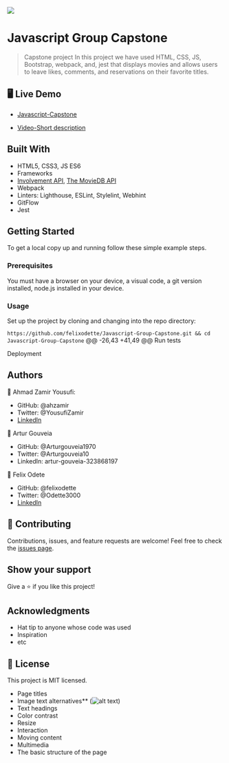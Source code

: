 ![](https://img.shields.io/badge/Microverse-blueviolet)

# Javascript Group Capstone

> Capstone project In this project we have used HTML, CSS, JS, Bootstrap, webpack, and, jest that displays movies and allows users to leave likes, comments, and reservations on their favorite titles.

## 🖥️ Live Demo

- [Javascript-Capstone](https://63472938939be20b59bda72c--stellular-cassata-c5fee6.netlify.app/)

- [Video-Short description](https://drive.google.com/file/d/1ObAJPZN0CCIW_KuLck3SizNxM63d0CHY/view?usp=sharing)


## Built With

- HTML5, CSS3, JS ES6
- Frameworks
- [Involvement API](https://www.notion.so/Involvement-API-869e60b5ad104603aa6db59e08150270), [The MovieDB API](https://www.themoviedb.org/)
- Webpack
- Linters: Lighthouse, ESLint, Stylelint, Webhint
- GitFlow
- Jest

## Getting Started

To get a local copy up and running follow these simple example steps.

### Prerequisites

You must have a browser on your device, a visual code, a git version installed, node.js installed in your device.

### Usage

Set up the project by cloning and changing into the repo directory:

`https://github.com/felixodette/Javascript-Group-Capstone.git && cd Javascript-Group-Capstone`
@@ -26,43 +41,49 @@ Run tests

Deployment

## Authors

👤 Ahmad Zamir Yousufi:
- GitHub: @ahzamir
- Twitter: @YousufiZamir
- [LinkedIn](https://www.linkedin.com/in/ah-zamir/)

👤 Artur Gouveia
- GitHub: @Arturgouveia1970
- Twitter: @Arturgouveia10
- LinkedIn: artur-gouveia-323868197

👤 Felix Odete
- GitHub: @felixodette
- Twitter: @Odette3000
- [LinkedIn](https://www.linkedin.com/in/felixodete)

## 🤝 Contributing

Contributions, issues, and feature requests are welcome!
Feel free to check the [issues page](../../issues/).

## Show your support

Give a ⭐️ if you like this project!

## Acknowledgments

- Hat tip to anyone whose code was used
- Inspiration
- etc

## 📝 License

This project is MIT licensed.
- Page titles
- Image text alternatives** (<img alt="alt text">)
- Text headings
- Color contrast
- Resize
- Interaction
- Moving content
- Multimedia
- The basic structure of the page
